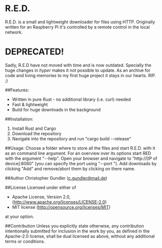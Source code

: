 # R.E.D. 
R.E.D. is a small and lightweight downloader for files using HTTP. Originally written for an Raspberry Pi it's controlled by a remote control in the local network.

# DEPRECATED!
Sadly, R.E.D have not moved with time and is now outdated. Specially the huge changes in *hyper* makes it not possible to update. As an archive for code and living memories to my first huge project it stays in our hearts. RIP. ;)

##Features:
* Written in pure Rust - no additional library (i.e. curl) needed
* Fast & lightweight
* Build for huge downloads in the background

##Installation:
1. Install Rust and Cargo
2. Download the repository
3. Navigate into the repository and run "cargo build --release"

##Usage:
Choose a folder where to store all the files and start R.E.D. with it as an command line argument. For an overview over its options start RED with the argument "--help". Open your browser and navigate to "http://[IP of device]:8080" (you can specify the port using "--port <port number>"). Add downloads by clicking "Add" and remove/abort them by clicking on there name.

##Author
Christopher Gundler (<c.gundler@mail.de>)

##License
Licensed under either of
 * Apache License, Version 2.0, (http://www.apache.org/licenses/LICENSE-2.0)
 * MIT license (http://opensource.org/licenses/MIT)

at your option.

##Contribution
Unless you explicitly state otherwise, any contribution intentionally submitted
for inclusion in the work by you, as defined in the Apache-2.0 license, shall be dual licensed as above, without any
additional terms or conditions.

